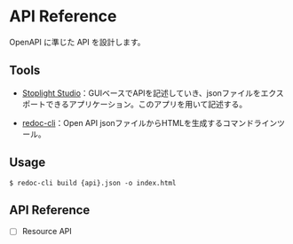 # API Reference

OpenAPI に準じた API を設計します。

## Tools

-   [Stoplight Studio](https://stoplight.io/studio)：GUIベースでAPIを記述していき、jsonファイルをエクスポートできるアプリケーション。このアプリを用いて記述する。

-   [redoc-cli](https://www.npmjs.com/package/redoc-cli)：Open API jsonファイルからHTMLを生成するコマンドラインツール。

## Usage

    $ redoc-cli build {api}.json -o index.html

## API Reference

-   [ ] Resource API
